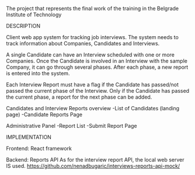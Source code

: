 The project that represents the final work of the training in the Belgrade Institute of Technology

DESCRIPTION

Client web app system for tracking job interviews. 
The system needs to track information about Companies, Candidates and Interviews.

A single Candidate can have an Interview scheduled with one or more Companies. 
Once the Candidate is involved in an Interview with the sample Company, it can go through several
phases. After each phase, a new report is entered into the system.

Each Interview Report must have a flag if the Candidate has passed/not passed the current
phase of the Interview.
Only if the Candidate has passed the current phase, a report for the next phase can be added.

Candidates and Interview Reports overview
-List of Candidates (landing page)
-Candidate Reports Page

Administrative Panel
-Report List
-Submit Report Page

IMPLEMENTATION

Frontend: React framework 

Backend: 
Reports API
As for the interview report API, the local web server IS used.
https://github.com/nenadbugaric/interviews-reports-api-mock/ 

